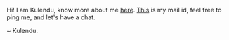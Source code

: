 Hi! I am Kulendu, know more about me [here](https://kulendu.github.io/). <a href='mailto:imkulendu@gmail.com'>This</a> is my mail id, feel free to ping me, and let's have a chat.

~ Kulendu.




